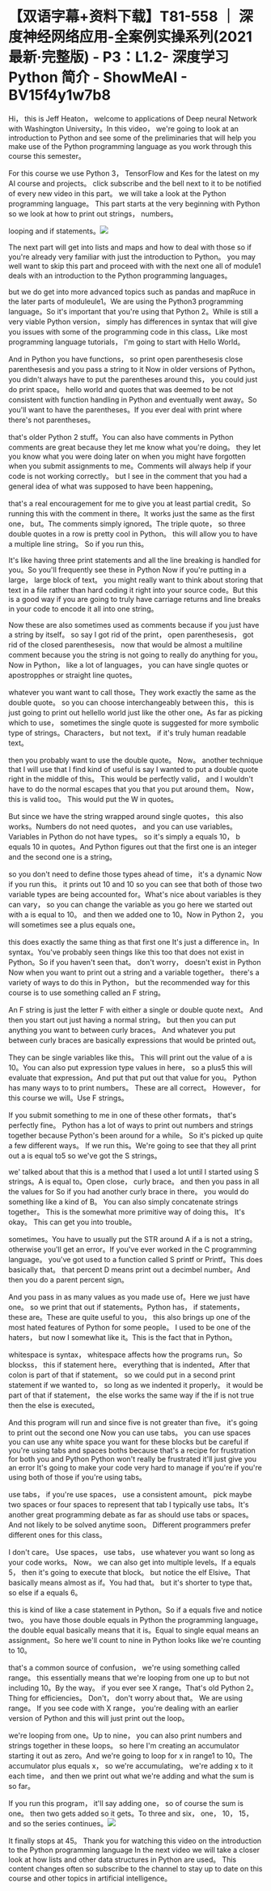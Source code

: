 # 【双语字幕+资料下载】T81-558 ｜ 深度神经网络应用-全案例实操系列(2021最新·完整版) - P3：L1.2- 深度学习 Python 简介 - ShowMeAI - BV15f4y1w7b8

Hi， this is Jeff Heaton， welcome to applications of Deep neural Network with Washington University。In this video， we're going to look at an introduction to Python and see some of the preliminaries that will help you make use of the Python programming language as you work through this course this semester。

For this course we use Python 3， TensorFlow and Kes for the latest on my AI course and projects。 click subscribe and the bell next to it to be notified of every new video in this part。 we will take a look at the Python programming language。 This part starts at the very beginning with Python so we look at how to print out strings， numbers。

 looping and if statements。![](img/ac1951e4692bfdf0941f1d0ef6d36dd9_1.png)

The next part will get into lists and maps and how to deal with those so if you're already very familiar with just the introduction to Python。 you may well want to skip this part and proceed with with the next one all of module1 deals with an introduction to the Python programming languages。

 but we do get into more advanced topics such as pandas and mapRuce in the later parts of moduleule1。We are using the Python3 programming language。So it's important that you're using that Python 2。While is still a very viable Python version， simply has differences in syntax that will give you issues with some of the programming code in this class。Like most programming language tutorials， I'm going to start with Hello World。

And in Python you have functions， so print open parenthesesis close parenthesesis and you pass a string to it Now in older versions of Python。 you didn't always have to put the parentheses around this， you could just do print space。 hello world and quotes that was deemed to be not consistent with function handling in Python and eventually went away。So you'll want to have the parentheses。If you ever deal with print where there's not parentheses。

 that's older Python 2 stuff。You can also have comments in Python comments are great because they let me know what you're doing。 they let you know what you were doing later on when you might have forgotten when you submit assignments to me。Comments will always help if your code is not working correctly。 but I see in the comment that you had a general idea of what was supposed to have been happening。

 that's a real encouragement for me to give you at least partial credit。So running this with the comment in there。It works just the same as the first one， but。The comments simply ignored。The triple quote， so three double quotes in a row is pretty cool in Python。 this will allow you to have a multiple line string。 So if you run this。

It's like having three print statements and all the line breaking is handled for you。So you'll frequently see these in Python Now if you're putting in a large， large block of text。 you might really want to think about storing that text in a file rather than hard coding it right into your source code。But this is a good way if you are going to truly have carriage returns and line breaks in your code to encode it all into one string。

Now these are also sometimes used as comments because if you just have a string by itself。 so say I got rid of the print， open parenthesesis， got rid of the closed parenthesesis。 now that would be almost a multiline comment because you the string is not going to really do anything for you。Now in Python， like a lot of languages， you can have single quotes or apostropphes or straight line quotes。

 whatever you want want to call those。They work exactly the same as the double quote。 so you can choose interchangeably between this， this is just going to print out hellello world just like the other one。As far as picking which to use， sometimes the single quote is suggested for more symbolic type of strings。Characters， but not text。 if it's truly human readable text。

 then you probably want to use the double quote。 Now。 another technique that I will use that I find kind of useful is say I wanted to put a double quote right in the middle of this。 This would be perfectly valid， and I wouldn't have to do the normal escapes that you that you put around them。 Now， this is valid too。 This would put the W in quotes。

But since we have the string wrapped around single quotes， this also works。Numbers do not need quotes， and you can use variables。Variables in Python do not have types。 so it's simply a equals 10， b equals 10 in quotes。And Python figures out that the first one is an integer and the second one is a string。

 so you don't need to define those types ahead of time， it's a dynamic Now if you run this。 it prints out 10 and 10 so you can see that both of those two variable types are being accounted for。What's nice about variables is they can vary， so you can change the variable as you go here we started out with a is equal to 10。 and then we added one to 10。Now in Python 2， you will sometimes see a plus equals one。

 this does exactly the same thing as that first one It's just a difference in。In syntax。You've probably seen things like this too that does not exist in Python。So if you haven't seen that。 don't worry， doesn't exist in Python Now when you want to print out a string and a variable together。 there's a variety of ways to do this in Python， but the recommended way for this course is to use something called an F string。

An F string is just the letter F with either a single or double quote next。 And then you start out just having a normal string。 but then you can put anything you want to between curly braces。 And whatever you put between curly braces are basically expressions that would be printed out。

 They can be single variables like this。 This will print out the value of a is 10。You can also put expression type values in here， so a plus5 this will evaluate that expression。And put that put out that value for you。 Python has many ways to to print numbers。 These are all correct。 However， for this course we will。Use F strings。

 If you submit something to me in one of these other formats， that's perfectly fine。 Python has a lot of ways to print out numbers and strings together because Python's been around for a while。 So it's picked up quite a few different ways。 If we run this。We're going to see that they all print out a is equal to5 so we've got the S strings。

 we' talked about that this is a method that I used a lot until I started using S strings。A is equal to。Open close， curly brace。 and then you pass in all the values for So if you had another curly brace in there。 you would do something like a kind of B。 You can also simply concatenate strings together。 This is the somewhat more primitive way of doing this。 It's okay。 This can get you into trouble。

 sometimes。You have to usually put the STR around A if a is not a string。 otherwise you'll get an error。If you've ever worked in the C programming language。 you've got used to a function called S printf or Printf。This does basically that。 that percent D means print out a decimbel number。And then you do a parent percent sign。

And you pass in as many values as you made use of。Here we just have one。 so we print that out if statements。Python has， if statements， these are。These are quite useful to you， this also brings up one of the most hated features of Python for some people。 I used to be one of the haters， but now I somewhat like it。This is the fact that in Python。

 whitespace is syntax， whitespace affects how the programs run。So blockss， this if statement here。 everything that is indented。After that colon is part of that if statement。 so we could put in a second print statement if we wanted to， so long as we indented it properly。 it would be part of that if statement， the else works the same way if the if is not true then the else is executed。

And this program will run and since five is not greater than five。 it's going to print out the second one Now you can use tabs。 you can use spaces you can use any white space you want for these blocks but be careful if you're using tabs and spaces boths because that's a recipe for frustration for both you and Python Python won't really be frustrated it'll just give you an error It's going to make your code very hard to manage if you're if you're using both of those if you're using tabs。

 use tabs， if you're use spaces， use a consistent amount。 pick maybe two spaces or four spaces to represent that tab I typically use tabs。It's another great programming debate as far as should use tabs or spaces。And not likely to be solved anytime soon。 Different programmers prefer different ones for this class。

 I don't care。 Use spaces， use tabs， use whatever you want so long as your code works。 Now。 we can also get into multiple levels。If a equals 5， then it's going to execute that block。 but notice the elf Elsive。That basically means almost as if。You had that。 but it's shorter to type that。 so else if a equals 6。

 this is kind of like a case statement in Python。So if a equals five and notice two。 you have those double equals in Python the programming language。 the double equal basically means that it is。Equal to single equal means an assignment。So here we'll count to nine in Python looks like we're counting to 10。

 that's a common source of confusion， we're using something called range。 this essentially means that we're looping from one up to but not including 10。By the way。 if you ever see X range。That's old Python 2。Thing for efficiencies。 Don't， don't worry about that。 We are using range。 If you see code with X range， you're dealing with an earlier version of Python and this will just print out the loop。

 we're looping from one。Up to nine， you can also print numbers and strings together in these loops。 so here I'm creating an accumulator starting it out as zero。And we're going to loop for x in range1 to 10。The accumulator plus equals x， so we're accumulating。 we're adding x to it each time， and then we print out what we're adding and what the sum is so far。

If you run this program， it'll say adding one， so of course the sum is one。 then two gets added so it gets。To three and six，  one， 10， 15， and so the series continues。![](img/ac1951e4692bfdf0941f1d0ef6d36dd9_3.png)

It finally stops at 45。 Thank you for watching this video on the introduction to the Python programming language In the next video we will take a closer look at how lists and other data structures in Python are used。 This content changes often so subscribe to the channel to stay up to date on this course and other topics in artificial intelligence。

